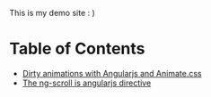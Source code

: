 This is my demo site : )

<h1>Table of Contents</h1>
<ul>
    <li>
        <a href="http://nervgh.github.io/pages/angularjs-and-animatecss">Dirty animations with Angularjs and Animate.css</a>
    </li>
    <li>
        <a href="http://nervgh.github.io/pages/ng-scope">The ng-scroll is angularjs directive</a>
    </li>
</ul>